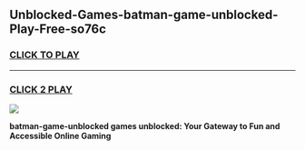 
## Unblocked-Games-batman-game-unblocked-Play-Free-so76c
<h3>
<a href="https://premium76.site?title=batman-game-unblocked&ref=23A">CLICK TO PLAY</a></h3>
<hr>

<h3>
<a href="https://premium76.site?title=batman-game-unblocked&ref=23A">CLICK 2 PLAY</a>
  
</h3>

<a href="https://premium76.site?title=batman-game-unblocked&ref=23A"><img src="https://clearcache.store/games.png"></a>


**batman-game-unblocked games unblocked: Your Gateway to Fun and Accessible Online Gaming**
